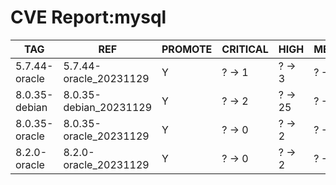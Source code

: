 # CVE Report:mysql
|      TAG      |          REF           | PROMOTE | CRITICAL |  HIGH   | MEDIUM  |   LOW   | UNKNOWN |
|---------------|------------------------|---------|----------|---------|---------|---------|---------|
| 5.7.44-oracle | 5.7.44-oracle_20231129 | Y       | ? -> 1   | ? -> 3  | ? -> 11 | ? -> 4  | ? -> 0  |
| 8.0.35-debian | 8.0.35-debian_20231129 | Y       | ? -> 2   | ? -> 25 | ? -> 14 | ? -> 97 | ? -> 0  |
| 8.0.35-oracle | 8.0.35-oracle_20231129 | Y       | ? -> 0   | ? -> 2  | ? -> 7  | ? -> 3  | ? -> 0  |
| 8.2.0-oracle  | 8.2.0-oracle_20231129  | Y       | ? -> 0   | ? -> 2  | ? -> 7  | ? -> 3  | ? -> 0  |
